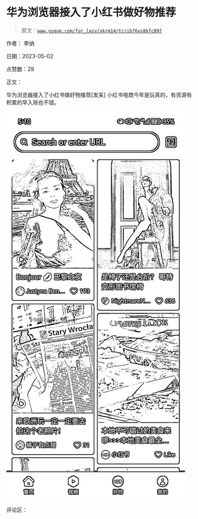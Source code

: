 # 华为浏览器接入了小红书做好物推荐

> 原文：[`www.yuque.com/for_lazy/xkrm14/tcrib76vs8kfc897`](https://www.yuque.com/for_lazy/xkrm14/tcrib76vs8kfc897)

作者： 李纳

日期：2023-05-02

点赞数：29

正文：

华为浏览器接入了小红书做好物推荐[发呆] 小红书电商今年是玩真的，有资源有积累的早入局也不错。

![](img/e32157e6127cd301e972f347739d5f0d.png)

评论区：

